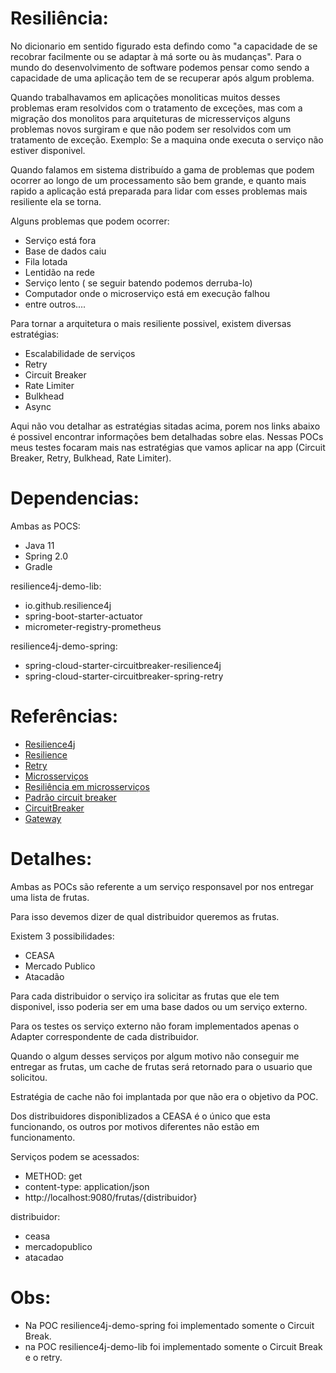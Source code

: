 # Resiliência: #
No dicionario em sentido figurado esta defindo como "a capacidade de se recobrar facilmente ou se adaptar à má sorte ou às mudanças". Para o mundo do desenvolvimento de software podemos pensar como sendo a capacidade de uma aplicação tem de se recuperar após algum problema.

Quando trabalhavamos em aplicações monoliticas muitos desses problemas eram resolvidos com o tratamento de exceções, mas com a migração dos monolitos para arquiteturas de micresserviços alguns problemas novos surgiram e que não podem ser resolvidos com um tratamento de exceção. Exemplo: Se a maquina onde executa o serviço não estiver disponivel.

Quando falamos em sistema distribuído a gama de problemas que podem ocorrer ao longo de um processamento são bem grande, e quanto mais rapido a aplicação está preparada para lidar com esses problemas mais resiliente ela se torna.

Alguns problemas que podem ocorrer:

 - Serviço está fora
 - Base de dados caiu
 - Fila lotada
 - Lentidão na rede
 - Serviço lento ( se seguir batendo podemos derruba-lo)
 - Computador onde o microserviço está em execução falhou
 - entre outros.... 

Para tornar a arquitetura o mais resiliente possivel, existem diversas estratégias:

 - Escalabilidade de serviços
 - Retry
 - Circuit Breaker
 - Rate Limiter
 - Bulkhead
 - Async

 Aqui não vou detalhar as estratégias sitadas acima, porem nos links abaixo é possivel encontrar informações bem detalhadas sobre elas. Nessas POCs meus testes focaram mais nas estratégias que vamos aplicar na app (Circuit Breaker, Retry, Bulkhead, Rate Limiter).

# Dependencias: #
Ambas as POCS:

 - Java 11
 - Spring 2.0
 - Gradle

resilience4j-demo-lib:

 - io.github.resilience4j
 - spring-boot-starter-actuator
 - micrometer-registry-prometheus

resilience4j-demo-spring:

 - spring-cloud-starter-circuitbreaker-resilience4j
 - spring-cloud-starter-circuitbreaker-spring-retry

# Referências: #
 - [Resilience4j](https://resilience4j.readme.io/)
 - [Resilience](https://www.baeldung.com/resilience4j)
 - [Retry](https://www.baeldung.com/spring-retry)
 - [Microsserviços](https://docs.microsoft.com/pt-br/azure/architecture/guide/architecture-styles/microservices)
 - [Resiliência em microsserviços](https://docs.microsoft.com/pt-br/dotnet/architecture/microservices/architect-microservice-container-applications/resilient-high-availability-microservices)
 - [Padrão circuit breaker](https://docs.microsoft.com/pt-br/azure/architecture/patterns/circuit-breaker)
 - [CircuitBreaker](https://martinfowler.com/bliki/CircuitBreaker.html)
 - [Gateway](https://github.com/Romeh/spring-cloud-gateway-resilience4j)

 # Detalhes: #

 Ambas as POCs são referente a um serviço responsavel por nos entregar uma lista de frutas. 

 Para isso devemos dizer de qual distribuidor queremos as frutas.

 Existem 3 possibilidades:

 - CEASA
 - Mercado Publico
 - Atacadão

 Para cada distribuidor o serviço ira solicitar as frutas que ele tem disponivel, isso poderia ser em uma base dados ou um serviço externo.

 Para os testes os serviço externo não foram implementados apenas o Adapter correspondente de cada distribuidor.

 Quando o algum desses serviços por algum motivo não conseguir me entregar as frutas, um cache de frutas será retornado para o usuario que solicitou.

 Estratégia de cache não foi implantada por que não era o objetivo da POC.
 
 Dos distribuidores disponiblizados a CEASA é o único que esta funcionando, os outros por motivos diferentes não estão em funcionamento.

 Serviços podem se acessados:
  - METHOD: get
  - content-type: application/json
  - http://localhost:9080/frutas/{distribuidor}

 distribuidor:

 - ceasa
 - mercadopublico
 - atacadao

# Obs: #
 - Na POC resilience4j-demo-spring foi implementado somente o Circuit Break.
 - na POC resilience4j-demo-lib foi implementado somente o Circuit Break e o retry.
